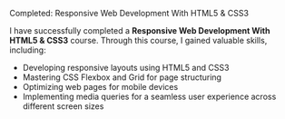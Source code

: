 Completed: Responsive Web Development With HTML5 & CSS3

I have successfully completed a **Responsive Web Development With HTML5 & CSS3** course. Through this course, I gained valuable skills, including:
- Developing responsive layouts using HTML5 and CSS3
- Mastering CSS Flexbox and Grid for page structuring
- Optimizing web pages for mobile devices
- Implementing media queries for a seamless user experience across different screen sizes

